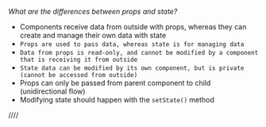 *What are the differences between props and state?*

- Components receive data from outside with props, whereas they can create and manage their own data with state
- `Props are used to pass data, whereas state is for managing data`
- `Data from props is read-only, and cannot be modified by a component that is receiving it from outside`
- `State data can be modified by its own component, but is private (cannot be accessed from outside)`
- Props can only be passed from parent component to child (unidirectional flow)
- Modifying state should happen with the `setState()` method

////